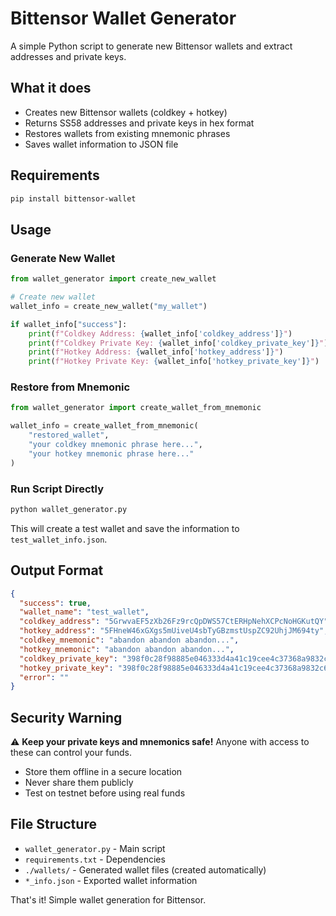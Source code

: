 # Bittensor Wallet Generator

A simple Python script to generate new Bittensor wallets and extract addresses and private keys.

## What it does

- Creates new Bittensor wallets (coldkey + hotkey)
- Returns SS58 addresses and private keys in hex format
- Restores wallets from existing mnemonic phrases
- Saves wallet information to JSON file

## Requirements

```bash
pip install bittensor-wallet
```

## Usage

### Generate New Wallet

```python
from wallet_generator import create_new_wallet

# Create new wallet
wallet_info = create_new_wallet("my_wallet")

if wallet_info["success"]:
    print(f"Coldkey Address: {wallet_info['coldkey_address']}")
    print(f"Coldkey Private Key: {wallet_info['coldkey_private_key']}")
    print(f"Hotkey Address: {wallet_info['hotkey_address']}")
    print(f"Hotkey Private Key: {wallet_info['hotkey_private_key']}")
```

### Restore from Mnemonic

```python
from wallet_generator import create_wallet_from_mnemonic

wallet_info = create_wallet_from_mnemonic(
    "restored_wallet",
    "your coldkey mnemonic phrase here...",
    "your hotkey mnemonic phrase here..."
)
```

### Run Script Directly

```bash
python wallet_generator.py
```

This will create a test wallet and save the information to `test_wallet_info.json`.

## Output Format

```json
{
  "success": true,
  "wallet_name": "test_wallet",
  "coldkey_address": "5GrwvaEF5zXb26Fz9rcQpDWS57CtERHpNehXCPcNoHGKutQY",
  "hotkey_address": "5FHneW46xGXgs5mUiveU4sbTyGBzmstUspZC92UhjJM694ty",
  "coldkey_mnemonic": "abandon abandon abandon...",
  "hotkey_mnemonic": "abandon abandon abandon...",
  "coldkey_private_key": "398f0c28f98885e046333d4a41c19cee4c37368a9832c6502f6cfd182e2aef89",
  "hotkey_private_key": "398f0c28f98885e046333d4a41c19cee4c37368a9832c6502f6cfd182e2aef89",
  "error": ""
}
```

## Security Warning

⚠️ **Keep your private keys and mnemonics safe!** Anyone with access to these can control your funds.

- Store them offline in a secure location
- Never share them publicly
- Test on testnet before using real funds

## File Structure

- `wallet_generator.py` - Main script
- `requirements.txt` - Dependencies
- `./wallets/` - Generated wallet files (created automatically)
- `*_info.json` - Exported wallet information

That's it! Simple wallet generation for Bittensor. 